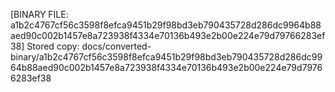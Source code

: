 [BINARY FILE: a1b2c4767cf56c3598f8efca9451b29f98bd3eb790435728d286dc9964b88aed90c002b1457e8a723938f4334e70136b493e2b00e224e79d79766283ef38]
Stored copy: docs/converted-binary/a1b2c4767cf56c3598f8efca9451b29f98bd3eb790435728d286dc9964b88aed90c002b1457e8a723938f4334e70136b493e2b00e224e79d79766283ef38
